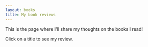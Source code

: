 ```yaml
---
layout: books
title: My book reviews
---
```


This is the page where I'll share my thoughts on the books I read!

Click on a title to see my review.
